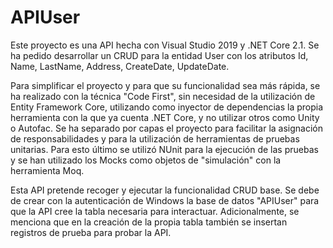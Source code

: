 # APIUser

Este proyecto es una API hecha con Visual Studio 2019 y .NET Core 2.1. Se ha pedido desarrollar un CRUD para la entidad User con los  atributos Id, Name, LastName, Address, CreateDate, UpdateDate.

Para simplificar el proyecto y para que su funcionalidad sea más rápida, se ha realizado con la técnica "Code First", sin necesidad de la utilización de Entity Framework Core, utilizando como inyector de dependencias la propia herramienta con la que ya cuenta .NET Core, y no utilizar otros como Unity o Autofac. Se ha separado por capas el proyecto para facilitar la asignación de responsabilidades y para la utilización de herramientas de pruebas unitarias. Para esto último se utilizó NUnit para la ejecución de las pruebas y se han utilizado los Mocks como objetos de "simulación" con la herramienta Moq.

Esta API pretende recoger y ejecutar la funcionalidad CRUD base. Se debe de crear con la autenticación de Windows la base de datos "APIUser" para que la API cree la tabla necesaria para interactuar. Adicionalmente, se menciona que en la creación de la propia tabla también se insertan registros de prueba para probar la API.
